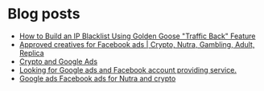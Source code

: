 # Blog posts
<!-- BLOG-POST-LIST:START -->
- [How to Build an IP Blacklist Using Golden Goose &quot;Traffic Back&quot; Feature](https://afflift.com/f/threads/how-to-build-an-ip-blacklist-using-golden-goose-traffic-back-feature.10294/)
- [Approved creatives for Facebook ads | Crypto, Nutra, Gambling, Adult, Replica](https://afflift.com/f/threads/approved-creatives-for-facebook-ads-crypto-nutra-gambling-adult-replica.10156/)
- [Crypto and Google Ads](https://afflift.com/f/threads/crypto-and-google-ads.10286/)
- [Looking for Google ads and Facebook account providing service.](https://afflift.com/f/threads/looking-for-google-ads-and-facebook-account-providing-service.8220/)
- [Google ads Facebook ads for Nutra and crypto](https://afflift.com/f/threads/google-ads-facebook-ads-for-nutra-and-crypto.10295/)
<!-- BLOG-POST-LIST:END -->

